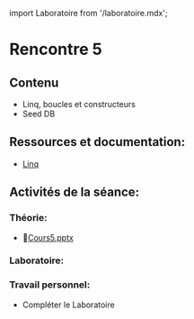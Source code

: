 import Laboratoire from '/laboratoire.mdx';

# Rencontre 5

## Contenu
- Linq, boucles et constructeurs
- Seed DB 

## Ressources et documentation: 
- [Linq](https://docs.microsoft.com/en-us/dotnet/csharp/programming-guide/concepts/linq/)

## Activités de la séance: 
### Théorie:  
- 🔗[Cours5.pptx](https://cegepedouardmontpetit.sharepoint.com/:p:/s/CMT420InformatiqueComitesCours-3W6/EWz8mH95dqVErVE32fp27LQBKNwKqxzipy1wDLaoP_oUOw)

### Laboratoire: 
<Laboratoire nom="10XX-S05_Lab1"/>

### Travail personnel: 
- Compléter le Laboratoire
